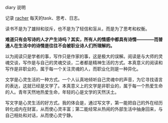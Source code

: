 diary 说明

记录 [racher](resume.md) 每天的task、思考、日志。

读书不是为了雄辩和驳斥，也不是为了轻信和盲从，而是为了思考和权衡。

**难道只有会写诗的人才产生诗吗？其实，所有人的情感中都具有诗情————而普通人在生活中的诗情是往往不会被职业诗人们所理解的。**

以为阅读只是学者的事，写作只是作家的事，这是极大的误解。阅读是与大师的灵魂交谈，写作是与自己的灵魂交谈，二者都是精神生活的方式。本真意义的阅读和写作是非职业的，属于每一个关注灵魂的人，而职业化则是一种异化。

文学是心灵生活的一种方式。一个人认真地倾听自己灵魂中的声音，为它寻找语言的表达，这就已经是文学了。本真意义上的文学是非职业的，属于每一个热爱生命的人。青年天然地热爱生命，年轻的心是文学的天然沃土。

写文字是心灵生活的好方式。我的体会是，通过写文字，第一能把自己的外在经历转化成内在财富，从而使心灵丰富；第二能经常从热闹的外部生活中抽身回来，与自己相处和对话，从而使心灵宁静。


